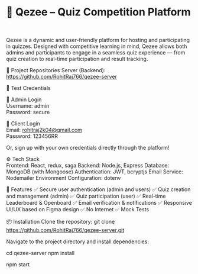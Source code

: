 <h1>🌟 Qezee – Quiz Competition Platform </h1> <br>
<p>
Qezee is a dynamic and user-friendly platform for hosting and participating in quizzes. Designed with competitive learning in mind, Qezee allows both admins and participants to engage in a seamless quiz experience — from quiz creation to real-time participation and result tracking.
</p>

 
🔗 Project Repositories
Server (Backend): https://github.com/RohitRaj766/qezee-server

🧪 Test Credentials

🔐 Admin Login <br>
Username: admin <br>
Password: secure

👤 Client Login <br>
Email: rohitraj2k04@gmail.com <br>
Password: 123456RR

Or, sign up with your own credentials directly through the platform!

⚙️ Tech Stack <br>
Frontend: React, redux, saga
Backend: Node.js, Express
Database: MongoDB (with Mongoose)
Authentication: JWT, bcryptjs
Email Service: Nodemailer
Environment Configuration: dotenv

🚀 Features
✅ Secure user authentication (admin and users)
✅ Quiz creation and management (admin)
✅ Quiz participation (user)
✅ Real-time Leaderboard & Openboard
✅ Email verification & notifications
✅ Responsive UI/UX based on Figma design
✅ No Internet 
✅ Mock Tests

📦 Installation
Clone the repository:
git clone https://github.com/RohitRaj766/qezee-server.git

Navigate to the project directory and install dependencies:

cd qezee-server
npm install

npm start

